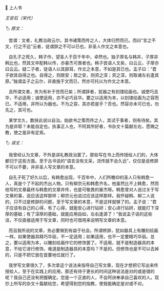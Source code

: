 📖 上人书

_王安石〔宋代〕_

_🏷️ 原文：_

&nbsp;&nbsp; 尝谓：文者，礼教治政云尔。其书诸策而传之人，大体归然而已。而曰“言之不文，行之不远”云者，徒谓辞之不可以已也，非圣人作文之本意也。

&nbsp;&nbsp; 自孔子之死久，韩子作，望圣人于百千年中，卓然也。独子厚名与韩并，子厚非韩比也，然其文卒配韩以传，亦豪杰可畏者也。韩子尝语人文矣，曰云云，子厚亦曰云云。疑二子者，徒语人以其辞耳，作文之本意，不如是其已也。孟子曰：“君子欲其自得之也。自得之，则居安；居之安，则资之深；资之深，则取诸左右逢其原。”独谓孟子之云尔，非直施于文而已，然亦可托以为作文之本意。

&nbsp;&nbsp; 且所谓文者，务为有补于世而已矣；所谓辞者，犹器之有刻镂绘画也。诚使巧且华，不必适用；诚使适用，亦不必巧且华。要之以适用为本，以刻镂绘画为之容而已。不适用，非所以为器也。不为之容，其亦若是乎？否也。然容亦未可已也，勿先之，其可也。

&nbsp;&nbsp; 某学文久，数挟此说以自治。始欲书之策而传之人，其试于事者，则有待矣。其为是非耶？未能自定也。执事正人也，不阿其所好者，书杂文十篇献左右，愿赐之教，使之是非有定焉。

_🏷️ 译文：_

&nbsp;&nbsp; 我曾经认为文章，不外是讲礼教政治罢了。那些写在书上而传授给人们的，大体都归于这些方面。至于古书说的“语言没有文采，流传就不会久远”，仅仅是说修辞不可以不要，并非圣人写文章的本意。

&nbsp;&nbsp; 自孔子死了好久以后，有韩愈出现，千百年中，人们所瞻仰的圣人只有韩愈一人，真是个了不起的杰出人物。只有柳宗元和韩愈齐名，他虽然比不上韩愈，然而他写的文章最终与韩愈的文章并传，也是可敬畏的豪杰呀。韩愈曾对人说过关于写文章的事，说应该这样那样；柳宗元也说过应该这样那样。我怀疑韩、柳二人说的，只不过是修辞的问题，至于写文章的本意，不是这样就够了的。孟子说：“君子应该有自己的心得，有了心得，就能安心进行钻研；安心进行钻研，就能打下深厚的基础；有了深厚的基础，就能应用自如，左右逢源了！”我说孟子说的这些话，不仅直接适用于写文章，同时也可借用来说明写文章的本意。

&nbsp;&nbsp; 而且我所说的文章，务必要做到有益于社会。所谓修辞，犹如器具上有雕刻绘画一样。如果使器具精巧华丽，不一定适用；如果适用，也不一定要精巧华丽。总之，要以适用为本，以雕刻绘画作它的修饰罢了。不适用，就不是制造器具的本意，不给它进行修饰，难道是制造器具的本意吗？不是的。但修饰也是不可以去掉的，只是不把它放在首要地位就行了。

&nbsp;&nbsp; 我学写文章很久了，多次拿这个说法来指导自己写文章，现在才想把它写出来传授给人，至于在实践上的应用，那还有待于更长的时间这种说法是对的或是错的呢？我自己还没有把握确定。您是一个正直的人，不会阿谀奉承自己喜欢的人。现抄上所写的杂文十篇献给您，希望得到您的指教，使我能确定是对或不对。
